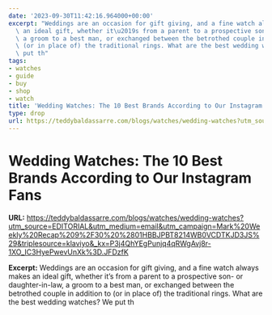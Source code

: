 ```yaml
---
date: '2023-09-30T11:42:16.964000+00:00'
excerpt: "Weddings are an occasion for gift giving, and a fine watch always makes\
  \ an ideal gift, whether it\u2019s from a parent to a prospective son- or daughter-in-law,\
  \ a groom to a best man, or exchanged between the betrothed couple in addition to\
  \ (or in place of) the traditional rings. What are the best wedding watches? We\
  \ put th"
tags:
- watches
- guide
- buy
- shop
- watch
title: 'Wedding Watches: The 10 Best Brands According to Our Instagram Fans'
type: drop
url: https://teddybaldassarre.com/blogs/watches/wedding-watches?utm_source=EDITORIAL&utm_medium=email&utm_campaign=Mark%20Weekly%20Recap%209%2F30%20%2801HBBJPBT8214WB0VCDTKJD3JS%29&triplesource=klaviyo&_kx=P3j4QhYEgPunjq4qRWgAvj8r-1XO_IC3HyePwevUnXk%3D.JFDzfK
---
```


# Wedding Watches: The 10 Best Brands According to Our Instagram Fans

**URL:** https://teddybaldassarre.com/blogs/watches/wedding-watches?utm_source=EDITORIAL&utm_medium=email&utm_campaign=Mark%20Weekly%20Recap%209%2F30%20%2801HBBJPBT8214WB0VCDTKJD3JS%29&triplesource=klaviyo&_kx=P3j4QhYEgPunjq4qRWgAvj8r-1XO_IC3HyePwevUnXk%3D.JFDzfK

**Excerpt:** Weddings are an occasion for gift giving, and a fine watch always makes an ideal gift, whether it’s from a parent to a prospective son- or daughter-in-law, a groom to a best man, or exchanged between the betrothed couple in addition to (or in place of) the traditional rings. What are the best wedding watches? We put th
